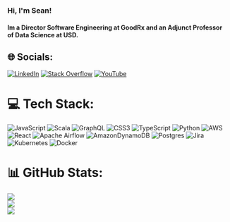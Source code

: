 ### Hi, I'm Sean!
#### Im a Director Software Engineering at GoodRx and an Adjunct Professor of Data Science at USD. 

## 🌐 Socials:
[![LinkedIn](https://img.shields.io/badge/LinkedIn-%230077B5.svg?logo=linkedin&logoColor=white)]([https://linkedin.com/in/https://www.linkedin.com/in/seanmartincoyne/](https://www.linkedin.com/in/seanmartincoyne/)) [![Stack Overflow](https://img.shields.io/badge/-Stackoverflow-FE7A16?logo=stack-overflow&logoColor=white)]([https://stackoverflow.com/users/sean-coyne](https://stackoverflow.com/users/2741039/sean-coyne)) [![YouTube](https://img.shields.io/badge/YouTube-%23FF0000.svg?logo=YouTube&logoColor=white)](https://www.youtube.com/channel/UCxxf-3DEhY3saVLKVIGucdQ/featured) 

# 💻 Tech Stack:
![JavaScript](https://img.shields.io/badge/javascript-%23323330.svg?style=for-the-badge&logo=javascript&logoColor=%23F7DF1E) ![Scala](https://img.shields.io/badge/scala-%23DC322F.svg?style=for-the-badge&logo=scala&logoColor=white) ![GraphQL](https://img.shields.io/badge/-GraphQL-E10098?style=for-the-badge&logo=graphql&logoColor=white) ![CSS3](https://img.shields.io/badge/css3-%231572B6.svg?style=for-the-badge&logo=css3&logoColor=white) ![TypeScript](https://img.shields.io/badge/typescript-%23007ACC.svg?style=for-the-badge&logo=typescript&logoColor=white) ![Python](https://img.shields.io/badge/python-3670A0?style=for-the-badge&logo=python&logoColor=ffdd54) ![AWS](https://img.shields.io/badge/AWS-%23FF9900.svg?style=for-the-badge&logo=amazon-aws&logoColor=white) ![React](https://img.shields.io/badge/react-%2320232a.svg?style=for-the-badge&logo=react&logoColor=%2361DAFB) ![Apache Airflow](https://img.shields.io/badge/Apache%20Airflow-017CEE?style=for-the-badge&logo=Apache%20Airflow&logoColor=white) ![AmazonDynamoDB](https://img.shields.io/badge/Amazon%20DynamoDB-4053D6?style=for-the-badge&logo=Amazon%20DynamoDB&logoColor=white) ![Postgres](https://img.shields.io/badge/postgres-%23316192.svg?style=for-the-badge&logo=postgresql&logoColor=white) ![Jira](https://img.shields.io/badge/jira-%230A0FFF.svg?style=for-the-badge&logo=jira&logoColor=white) ![Kubernetes](https://img.shields.io/badge/kubernetes-%23326ce5.svg?style=for-the-badge&logo=kubernetes&logoColor=white) ![Docker](https://img.shields.io/badge/docker-%230db7ed.svg?style=for-the-badge&logo=docker&logoColor=white)
# 📊 GitHub Stats:
![](https://github-readme-stats.vercel.app/api?username=scoyne2&theme=default&hide_border=false&include_all_commits=true&count_private=true)<br/>
![](https://github-readme-streak-stats.herokuapp.com/?user=scoyne2&theme=default&hide_border=false)<br/>
![](https://github-readme-stats.vercel.app/api/top-langs/?username=scoyne2&theme=default&hide_border=false&include_all_commits=true&count_private=true&layout=compact)
